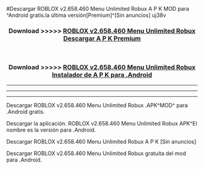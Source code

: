#Descargar ROBLOX v2.658.460   Menu Unlimited Robux  A P K MOD para ^Android gratis.la última versión[Premium]^[Sin anuncios] uj38v



<div align="center">
<h3>Download >>>>> <a href="https://es-web.web.app/?es= ${title}">ROBLOX v2.658.460   Menu Unlimited Robux  Descargar A P K Premium</a></h3><br>

<h3>Download >>>>> <a href="https://es-web.web.app/?es= ${title}">ROBLOX v2.658.460   Menu Unlimited Robux  Instalador de A P K para .Android</a></h3>
</div>


----------------------------------------------------------

----------------------------------------------------------

----------------------------------------------------------

Descargar ROBLOX v2.658.460   Menu Unlimited Robux  .APK^MOD^ para .Android gratis.

Descargar la aplicación. ROBLOX v2.658.460   Menu Unlimited Robux  APK^El nombre es la versión para .Android.

Descargar ROBLOX v2.658.460   Menu Unlimited Robux  A P K [Sin anuncios]

Descargar ROBLOX v2.658.460   Menu Unlimited Robux  gratuita del mod para .Android.